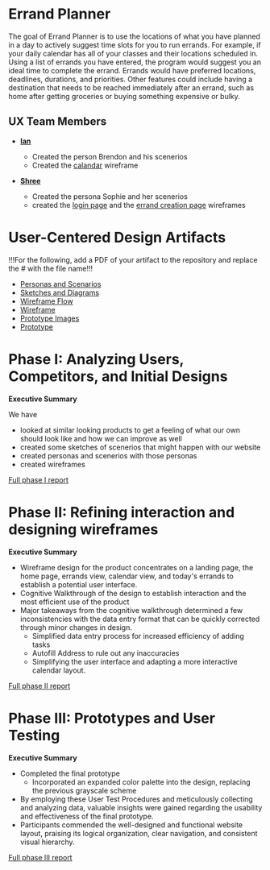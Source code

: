 
# Errand Planner

The goal of Errand Planner is to use the locations of what you have planned in a day to actively suggest time slots for you to run errands. For example, if your daily calendar has all of your classes and their locations scheduled in. Using a list of errands you have entered, the program would suggest you an ideal time  to complete the errand. Errands would have preferred locations, deadlines, durations, and priorities. Other features could include having a destination that needs to be reached immediately after an errand, such as home after getting groceries or buying something expensive or bulky.

## UX Team Members

* **[Ian](https://usabilityengineering.github.io/ux-portfolio-IanSanchezBaca/)**  
    + Created the person Brendon and his scenerios
    + Created the [calandar](phaseII/Calender.png) wireframe
    
* **[Shree](https://usabilityengineering.github.io/ux-portfolio-Tanushree1100/ )**
    + Created the persona Sophie and her scenerios
    + created the [login page](phaseII/Login.png) and the [errand creation page](phaseII/Add_an_Errand.png) wireframes


# User-Centered Design Artifacts
 
!!!For the following, add a PDF of your artifact to the repository and replace the # with the file name!!!
* [Personas and Scenarios](personas/)
* [Sketches and Diagrams](sketches/README.md)
* [Wireframe Flow](https://xd.adobe.com/view/ce7829e8-bddb-4864-9a26-4660d2b32b49-9b2b/screen/61fa66cc-e325-4b79-80a8-f4f72884aae7/)
* [Wireframe](phaseII)
* [Prototype Images](/prototype)
* [Prototype](https://xd.adobe.com/view/d0f87614-7162-4b0e-bb65-47fd36bdda6f-85ab/?fullscreen&hints=off)

# Phase I: Analyzing Users, Competitors, and Initial Designs

**Executive Summary**

We have 
* looked at similar looking products to get a feeling of what our own should look like and how we can improve as well
* created some sketches of scenerios that might happen with our website
* created personas and scenerios with those personas 
* created wireframes

[Full phase I report](phaseI/)

# Phase II: Refining interaction and designing wireframes

**Executive Summary**

* Wireframe design for the product concentrates on a landing page, the home page, errands view, calendar view, and today's errands to establish a potential user interface.
* Cognitive Walkthrough of the design to establish interaction  and the most efficient use of  the product
* Major takeaways from the cognitive walkthrough determined a few inconsistencies with the data entry format that can be quickly corrected through minor changes in design.
    * Simplified data entry process for increased efficiency of adding tasks
    * Autofill Address to rule out any inaccuracies 
    * Simplifying the user interface and adapting a more interactive calendar layout. 


[Full phase II report](phaseII/)

# Phase III: Prototypes and User Testing

**Executive Summary**

* Completed the final prototype
    * Incorporated an expanded color palette into the design, replacing the previous grayscale scheme
* By employing these User Test Procedures and meticulously collecting and analyzing data, valuable insights were gained regarding the usability and effectiveness of the final prototype. 
* Participants commended the well-designed and functional website layout, praising its logical organization, clear navigation, and consistent visual hierarchy.

[Full phase III report](phaseIII/)
